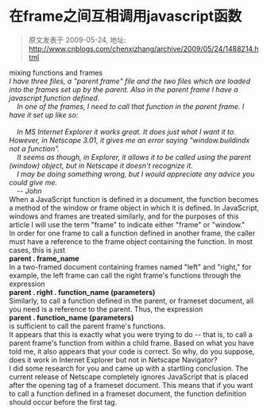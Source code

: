 # 在frame之间互相调用javascript函数 
> 原文发表于 2009-05-24, 地址: http://www.cnblogs.com/chenxizhang/archive/2009/05/24/1488214.html 


mixing functions and frames  
*I have three files, a "parent frame" file and the two files which are loaded into the frames set up by the parent. Also in the parent frame I have a javascript function defined.  
    In one of the frames, I need to call that function in the parent frame. I have it set up like so:  
    <BODY onLoad="parent.buildindx();">  
    In MS Internet Explorer it works great. It does just what I want it to. However, in Netscape 3.01, it gives me an error saying "window.buildindx not a function".  
    It seems as though, in Explorer, it allows it to be called using the parent (window) object, but in Netscape it doesn't recognize it.  
    I may be doing something wrong, but I would appreciate any advice you could give me.  
    -- John*  
When a JavaScript function is defined in a document, the function becomes a method of the window or frame object in which it is defined. In JavaScript, windows and frames are treated similarly, and for the purposes of this article I will use the term "frame" to indicate either "frame" or "window."  
In order for one frame to call a function defined in another frame, the caller must have a reference to the frame object containing the function. In most cases, this is just  
**parent . frame\_name**   
In a two-framed document containing frames named "left" and "right," for example, the left frame can call the right frame's functions through the expression  
**parent . right . function\_name (parameters)**   
Similarly, to call a function defined in the parent, or frameset document, all you need is a reference to the parent. Thus, the expression  
**parent . function\_name (parameters)**   
is sufficient to call the parent frame's functions.  
It appears that this is exactly what you were trying to do -- that is, to call a parent frame's function from within a child frame. Based on what you have told me, it also appears that your code is correct. So why, do you suppose, does it work in Internet Explorer but not in Netscape Navigator?  
I did some research for you and came up with a startling conclusion. The current release of Netscape completely ignores JavaScript that is placed after the opening <frameset> tag of a frameset document. This means that if you want to call a function defined in a frameset document, the function definition should occur before the first <frameset> tag.


